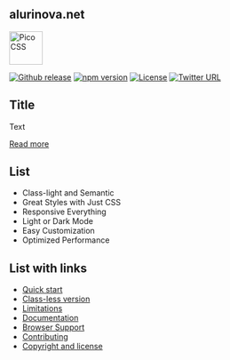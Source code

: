 ## alurinova.net

<p>
  <a href="https://picocss.com" target="_blank">
    <picture>
      <source media="(prefers-color-scheme: dark)" srcset="https://raw.githubusercontent.com/picocss/pico/HEAD/.github/logo-dark.svg">
      <source media="(prefers-color-scheme: light)" srcset="https://raw.githubusercontent.com/picocss/pico/HEAD/.github/logo-light.svg">
      <img alt="Pico CSS" src="https://raw.githubusercontent.com/picocss/pico/HEAD/.github/logo-light.svg" width="auto" height="60">
    </picture>
  </a>
</p>

[![Github release](https://img.shields.io/github/v/release/picocss/pico?color=0172ad&logo=github&logoColor=white)](https://github.com/picocss/pico/releases/latest)
[![npm version](https://img.shields.io/npm/v/@picocss/pico?color=0172ad)](https://www.npmjs.com/package/@picocss/pico)
[![License](https://img.shields.io/badge/license-MIT-%230172ad)](https://github.com/picocss/pico/blob/master/LICENSE.md)
[![Twitter URL](https://img.shields.io/twitter/url/https/twitter.com/picocss.svg?style=social&label=Follow%20%40picocss)](https://twitter.com/picocss)

## Title

Text

[Read more](https://picocss.com/docs/v2)

## List

- Class-light and Semantic
- Great Styles with Just CSS
- Responsive Everything
- Light or Dark Mode
- Easy Customization
- Optimized Performance

## List with links

- [Quick start](#quick-start)
- [Class-less version](#class-less-version)
- [Limitations](#limitations)
- [Documentation](#documentation)
- [Browser Support](#browser-support)
- [Contributing](#contributing)
- [Copyright and license](#copyright-and-license)